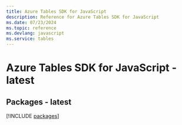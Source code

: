 ```yaml
---
title: Azure Tables SDK for JavaScript
description: Reference for Azure Tables SDK for JavaScript
ms.date: 07/23/2024
ms.topic: reference
ms.devlang: javascript
ms.service: tables
---
```

# Azure Tables SDK for JavaScript - latest
## Packages - latest
[!INCLUDE [packages](tables-index.md)]
